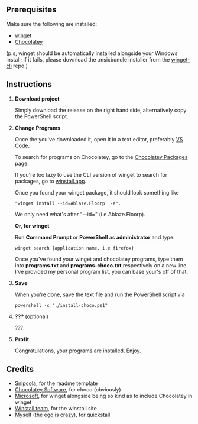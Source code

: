 ## Prerequisites

Make sure the following are installed:

- [winget](https://learn.microsoft.com/en-us/windows/package-manager/winget/)
- [Chocolatey](https://chocolatey.org/install)

(p.s, winget should be automatically installed alongside your Windows install; if it fails, please download the .msixbundle installer from the [winget-cli](https://github.com/microsoft/winget-cli/releases) repo.)

## Instructions

1. **Download project**

   Simply download the release on the right hand side, alternatively copy the PowerShell script.

2. **Change Programs**

   Once the you've downloaded it, open it in a text editor, preferably [VS Code](https://code.visualstudio.com).

   To search for programs on Chocolatey, go to the [Chocolatey Packages page](https://community.chocolatey.org/packages/).

   If you're too lazy to use the CLI version of winget to search for packages, go to [winstall.app](https://winstall.app/apps).

   Once you found your winget package, it should look something like
   ```
   "winget install --id=Ablaze.Floorp  -e".
   ```
   We only need what's after "--id=" (i.e Ablaze.Floorp).

   **Or, for winget**

   Run **Command Prompt** or **PowerShell** as **administrator** and type:

   ```
   winget search {application name, i.e firefox}
   ```
   
   Once you've found your winget and chocolatey programs, type them into **programs.txt** and **programs-choco.txt** respectively on a new line.
   I've provided my personal program list, you can base your's off of that.

3. **Save**

   When you're done, save the text file and run the PowerShell script via
   ```
   powershell -c "./install-choco.ps1"
   ```

4. **???** (optional)

    ???

5. **Profit**

    Congratulations, your programs are installed. Enjoy.

## Credits

- [Snipcola](https://github.com/snipcola), for the readme template
- [Chocolatey Software](https://chocolatey.org/), for choco (obviously)
- [Microsoft](https://microsoft.com/), for winget alongside being so kind as to include Chocolatey in winget
- [Winstall team](https://winstall.app/), for the winstall site
- [Myself (the ego is crazy)](https://github.com/swingstuh/quickstall), for quickstall
